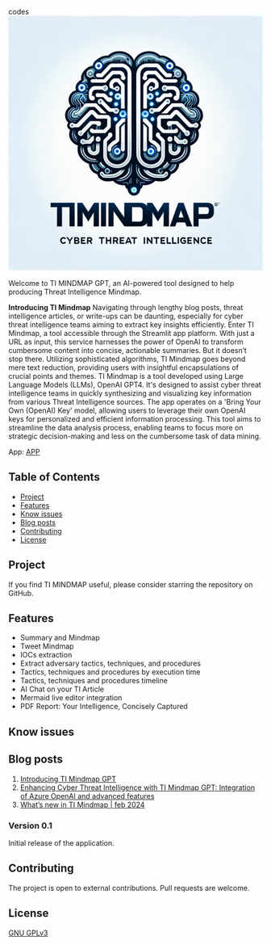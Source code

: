 codes![TI MINDMAP GPT](logoTIMINDMAPGPT-small.png)

Welcome to TI MINDMAP GPT, an AI-powered tool designed to help producing Threat Intelligence Mindmap.

**Introducing TI Mindmap** 
Navigating through lengthy blog posts, threat intelligence articles, or write-ups can be daunting, especially for cyber threat intelligence teams aiming to extract key insights efficiently. Enter TI Mindmap, a tool accessible through the Streamlit app platform. With just a URL as input, this service harnesses the power of OpenAI to transform cumbersome content into concise, actionable summaries. But it doesn’t stop there. Utilizing sophisticated algorithms, TI Mindmap goes beyond mere text reduction, providing users with insightful encapsulations of crucial points and themes.
TI Mindmap is a tool developed using Large Language Models (LLMs), OpenAI GPT4. It's designed to assist cyber threat intelligence teams in quickly synthesizing and visualizing key information from various Threat Intelligence sources. 
The app operates on a 'Bring Your Own (OpenAI) Key' model, allowing users to leverage their own OpenAI keys for personalized and efficient information processing. 
This tool aims to streamline the data analysis process, enabling teams to focus more on strategic decision-making and less on the cumbersome task of data mining.

App: [APP](https://ti-mindmap-gpt.streamlit.app/)

## Table of Contents
- [Project](#project)
- [Features](#features)
- [Know issues](#Knowissues)
- [Blog posts](#blogposts)
- [Contributing](#contributing)
- [License](#license)

## Project

If you find TI MINDMAP useful, please consider starring the repository on GitHub. 

## Features
- Summary and Mindmap
- Tweet Mindmap
- IOCs extraction
- Extract adversary tactics, techniques, and procedures
- Tactics, techniques and procedures by execution time
- Tactics, techniques and procedures timeline
- AI Chat on your TI Article
- Mermaid live editor integration
- PDF Report: Your Intelligence, Concisely Captured

## Know issues

## Blog posts
1. [Introducing TI Mindmap GPT](https://medium.com/@antonio.formato/introducing-ti-mindmap-gpt-6f433f140488)
2. [Enhancing Cyber Threat Intelligence with TI Mindmap GPT: Integration of Azure OpenAI and advanced features](https://medium.com/microsoftazure/enhancing-cyber-threat-intelligence-with-ti-mindmap-gpt-integration-of-azure-openai-and-advanced-94121ed66ac4)
3. [What’s new in TI Mindmap | feb 2024](https://medium.com/@antonio.formato/whats-new-in-ti-mindmap-feb-2024-14cf3b383833)

### Version 0.1

Initial release of the application.

## Contributing

The project is open to external contributions. Pull requests are welcome.

## License

[GNU GPLv3](https://choosealicense.com/licenses/gpl-3.0/)